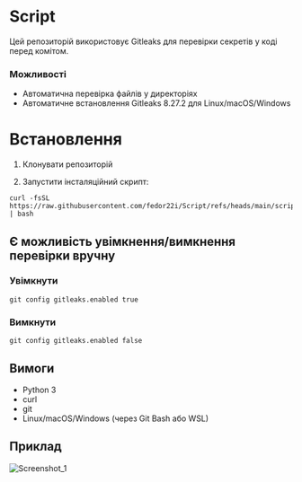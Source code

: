 # Script

Цей репозиторій використовує Gitleaks для перевірки секретів у коді перед комітом.

### Можливості
 * Автоматична перевірка файлів у директоріях
 * Автоматичне встановлення Gitleaks 8.27.2 для Linux/macOS/Windows

# Встановлення
1. Клонувати репозиторій

2. Запустити інсталяційний скрипт:
```
curl -fsSL https://raw.githubusercontent.com/fedor22i/Script/refs/heads/main/scripts/install.sh | bash
```

## Є можливість увімкнення/вимкнення перевірки вручну

### Увімкнути
```
git config gitleaks.enabled true
```
### Вимкнути
```
git config gitleaks.enabled false
```
## Вимоги
 * Python 3
 * curl
 * git
 * Linux/macOS/Windows (через Git Bash або WSL)

## Приклад
![Screenshot_1](https://github.com/user-attachments/assets/4e9f866f-e8db-4c27-adb9-51e2fe78ce31)
